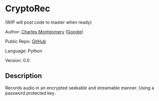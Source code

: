 # CryptoRec 

(WIP will post code to master when ready)

Author: [Charles Montgomery](mailto:charles.montgomery@charter.net) ([Google](mailto:chazzofalf@gmail.com))

Public Repo: [GitHub](https://www.github.com/CryptoRec)

Language: Python

Version: 0.0

## Description

Records audio in an encrypted seekable and streamable manner. Using a password protected key.
